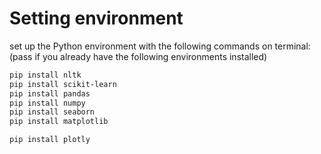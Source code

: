 # Setting environment 

set up the Python environment with the following commands on terminal:
(pass if you already have the following environments installed)

```sh
pip install nltk
pip install scikit-learn
pip install pandas
pip install numpy
pip install seaborn
pip install matplotlib

pip install plotly

```

